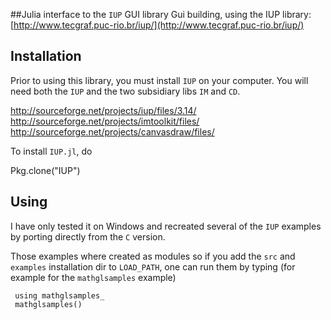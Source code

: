 ##Julia interface to the `IUP` GUI library
Gui building, using the IUP library: [http://www.tecgraf.puc-rio.br/iup/](http://www.tecgraf.puc-rio.br/iup/)
<br>

## Installation

Prior to using this library, you must install `IUP` on your computer. You will need both the `IUP` and the two subsidiary libs `IM`  and `CD`.

  http://sourceforge.net/projects/iup/files/3.14/
<br>
  http://sourceforge.net/projects/imtoolkit/files/
<br>
  http://sourceforge.net/projects/canvasdraw/files/
  
To install `IUP.jl`, do

  Pkg.clone("IUP")
  
## Using
I have only tested it on Windows and recreated several of the `IUP` examples by porting directly from the `C` version.

Those examples where created as modules so if you add the `src` and `examples` installation dir to `LOAD_PATH`, one can run them by typing (for example for the `mathglsamples` example)

     using mathglsamples_
     mathglsamples()

